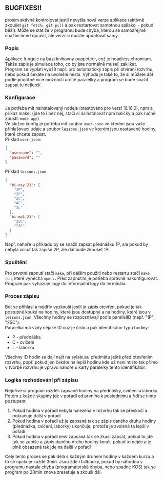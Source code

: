 ## BUGFIXES!!
prosím aktivně kontrolovat jestli nevyšla nová verze aplikace (aktivně zkoušet `git fetch; git pull` a pak restartovat samotnou apliakci - pokud běží). Může se stát že v programu bude chyba, kterou se samozřejmě snažím hned opravit, ale verzi si musíte updatovat samy.

### Popis
Aplikace funguje na bázi knihovny puppeteer, což je headless chromium. Takže zápis je simulace toho, co by jste normálně museli zaklikat.<br>
Program se vyplatí využít např. pro automatický zápis při otvírání rozvrhu, nebo pokud čekáte na uvolnění místa. Výhoda je také to, že si můžete dát podle prioritně více možností určitě paralelky a program se bude snažit zapsat tu nejlepší.
### Konfigurace
Je potřeba mít nainstalovaný nodejs (otestováno pro verzi 16.16.0), npm a příkaz make. (jde to i bez něj, stačí si nainstalovat npm balíčky a pak ručně zpustit `node app`)<br>
Ve složce konfig je potřeba mít soubor `user.json` ve kterém jsou vaše přihlašovací údaje a soubor `lessons.json` ve kterém jsou nastavené hodiny, které chcete zapsat.<br>
Příklad `user.json`:<br>
```json
{
  "username": "",
  "password": ""
}
```
Příklad `lessons.json`
```json
{
  "bi-osy.21": [
    "1P",
    "2P",
    "2C",
    "4C",
    "3L"
  ],
  "bi-ma1.21": [
    "25C",
    "29C"
  ]
}
```
Např. nahoře u příkladu by se snažil zapsat přednášku 1P, ale pokud by nebyla volná tak zapíše 2P, ale dál bude zkoušet 1P.
### Spuštění
Pro prvotní zapnutí stačí `make`, při dalším použití nebo restartu stačí `make run`, které vynechá `npm i`. Před zapnutím je potřeba správně nakonfigurovat. Program pak vyhazuje logy do informační logy do terminálu.
### Proces zápisu
Bot se přihlasí a nejdřív vyzkouší jestli je zápis otevřen, pokud je tak postupně kouká na hodiny, které jsou dostupné a na hodiny, které jsou v `lessons.json`. Všechny hodiny se rozpoznávají podle parallelID (např. "1P", "25C").<br>
Paralelka má vždy nějaké ID což je číslo a pak identifikátor typu hodiny:
- P - přednáška
- C - cvičení
- L - laborka

Všechny ID hodin se dají najít na sylabusu předmětu ještě před otevřením rozvrhu, popř. pokud jen čekáte na lepší hodinu kde už není místo tak přímo v tvorbě rozvrhu je vpravo nahoře u karty paralelky tento identifikátor.
### Logika rozhodování při zápisu
Nejdříve si program rozdělí zapsané hodiny na přednášky, cvičení a laborky. Potom z každé skupiny jde v pořadí od prvního k poslednímu a řídí se tímto postupem:
1. Pokud hodina v pořadí nebyla nalezena v rozvrhu tak se přeskočí a pokračuje další v pořadí
2. Pokud hodina v pořadí už je zapsaná tak se zápis daného druhu hodiny (přednáška, cvičení, laborky) ukončuje, protože je zvolená ta lepší v pořadí
3. Pokud hodina v pořadí není zapsaná tak se zkusí zapsat, pokud to jde tak se zapíše a zápis daného druhu hodiny končí, pokud to nejde a je plně obsazená tak jde na další v pořadí

Celý tento proces se pak dělá s každým druhem hodiny v každém kurzu a to se opakuje každé 3min. Jsou zde i fallbacky, pokud by náhodou v programu nastala chyba (programátorská chyba, nebo spadne KOS) tak se program po 20min znova zresetuje a zkouší dál.